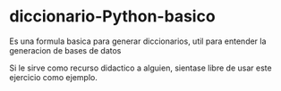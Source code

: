 # diccionario-Python-basico
Es una formula basica para generar diccionarios, util para entender la generacion de bases de datos

Si le sirve como recurso didactico a alguien, sientase libre de usar este ejercicio como ejemplo.
